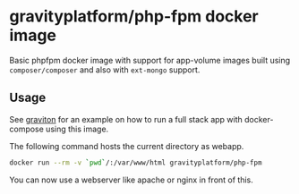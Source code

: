 # gravityplatform/php-fpm docker image

Basic phpfpm docker image with support for app-volume images built using ``composer/composer`` and also with ``ext-mongo`` support.

## Usage

See [graviton](https://github.com/libgraviton/graviton) for an example on how to run a full stack app with docker-compose using
this image.

The following command hosts the current directory as webapp.

```bash
docker run --rm -v `pwd`/:/var/www/html gravityplatform/php-fpm
```

You can now use a webserver like apache or nginx in front of this.
